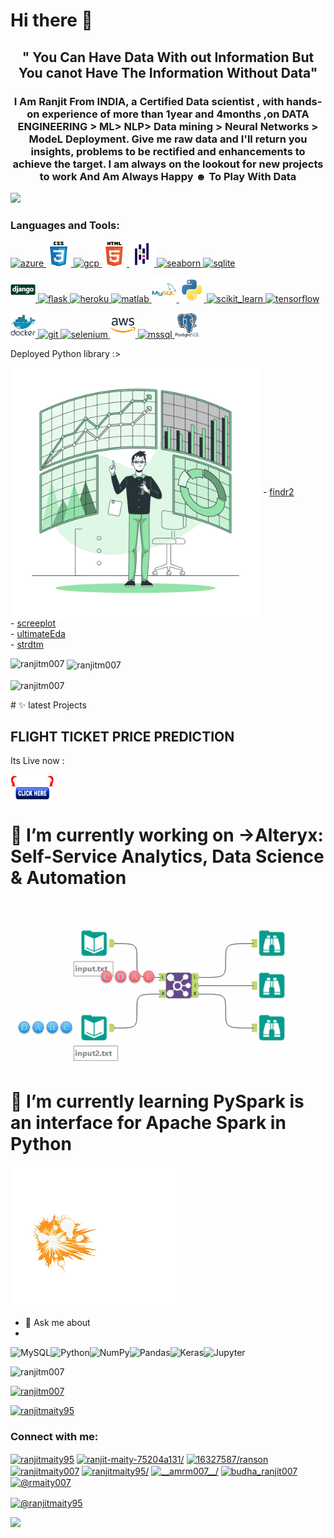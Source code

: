 # Hi there 👋 
<h2 align="center">" You Can Have Data With out Information But You canot Have The Information Without Data" </h1>
<h3 align="center">I Am Ranjit From INDIA, a Certified Data scientist , with hands-on experience of more than 1year and 4months ,on DATA ENGINEERING > ML> NLP> Data mining > Neural Networks > ModeL Deployment.  Give me raw data and I'll return you insights, problems to be rectified and enhancements to achieve the target. I am always on the lookout for new projects to work And  Am Always Happy  ☻ To Play With Data</h3>


![](https://quotes-github-readme.vercel.app/api?type=horizontal&theme=radical)






<h3 align="left">Languages and Tools:</h3>

<p align="left"> <a href="https://azure.microsoft.com/en-in/" target="_blank" rel="noreferrer"> <img src="https://www.vectorlogo.zone/logos/microsoft_azure/microsoft_azure-icon.svg" alt="azure" width="40" height="40"/> </a> <a href="https://www.w3schools.com/css/" target="_blank" rel="noreferrer"> <img src="https://raw.githubusercontent.com/devicons/devicon/master/icons/css3/css3-original-wordmark.svg" alt="css3" width="40" height="40"/> </a> <a href="https://cloud.google.com" target="_blank" rel="noreferrer"> <img src="https://www.vectorlogo.zone/logos/google_cloud/google_cloud-icon.svg" alt="gcp" width="40" height="40"/> </a></a>  <a href="https://www.w3.org/html/" target="_blank" rel="noreferrer"> <img src="https://raw.githubusercontent.com/devicons/devicon/master/icons/html5/html5-original-wordmark.svg" alt="html5" width="40" height="40"/> </a> <a href="https://pandas.pydata.org/" target="_blank" rel="noreferrer"> <img src="https://raw.githubusercontent.com/devicons/devicon/2ae2a900d2f041da66e950e4d48052658d850630/icons/pandas/pandas-original.svg" alt="pandas" width="40" height="40"/> </a> <a href="https://seaborn.pydata.org/" target="_blank" rel="noreferrer"> <img src="https://seaborn.pydata.org/_images/logo-mark-lightbg.svg" alt="seaborn" width="40" height="40"/> </a> <a href="https://www.sqlite.org/" target="_blank" rel="noreferrer"> <img src="https://www.vectorlogo.zone/logos/sqlite/sqlite-icon.svg" alt="sqlite" width="40" height="40"/> </a> </p>
<p align="left"> <a href="https://www.djangoproject.com/" target="_blank"> <img src="https://raw.githubusercontent.com/devicons/devicon/master/icons/django/django-original.svg" alt="django" width="40" height="40"/> </a> <a href="https://flask.palletsprojects.com/" target="_blank"> <img src="https://www.vectorlogo.zone/logos/pocoo_flask/pocoo_flask-icon.svg" alt="flask" width="40" height="40"/> </a> <a href="https://heroku.com" target="_blank"> <img src="https://www.vectorlogo.zone/logos/heroku/heroku-icon.svg" alt="heroku" width="40" height="40"/> </a> <a href="https://www.mathworks.com/" target="_blank"> <img src="https://upload.wikimedia.org/wikipedia/commons/2/21/Matlab_Logo.png" alt="matlab" width="40" height="40"/> </a> <a href="https://www.mysql.com/" target="_blank"> <img src="https://raw.githubusercontent.com/devicons/devicon/master/icons/mysql/mysql-original-wordmark.svg" alt="mysql" width="40" height="40"/> </a> <a href="https://www.python.org" target="_blank"> <img src="https://raw.githubusercontent.com/devicons/devicon/master/icons/python/python-original.svg" alt="python" width="40" height="40"/> </a> <a href="https://scikit-learn.org/" target="_blank"> <img src="https://upload.wikimedia.org/wikipedia/commons/0/05/Scikit_learn_logo_small.svg" alt="scikit_learn" width="40" height="40"/> </a> <a href="https://www.tensorflow.org" target="_blank"> <img src="https://www.vectorlogo.zone/logos/tensorflow/tensorflow-icon.svg" alt="tensorflow" width="40" height="40"/> </a> <p align="left"> <a href="https://www.docker.com/" target="_blank"> <img src="https://raw.githubusercontent.com/devicons/devicon/master/icons/docker/docker-original-wordmark.svg" alt="docker" width="40" height="40"/> </a> <a href="https://git-scm.com/" target="_blank"> <img src="https://www.vectorlogo.zone/logos/git-scm/git-scm-icon.svg" alt="git" width="40" height="40"/> </a> <a href="https://www.selenium.dev" target="_blank"> <img src="https://raw.githubusercontent.com/detain/svg-logos/780f25886640cef088af994181646db2f6b1a3f8/svg/selenium-logo.svg" alt="selenium" width="40" height="40"/> </a> <a align="left"> <a href="https://aws.amazon.com" target="_blank" rel="noreferrer"> <img src="https://raw.githubusercontent.com/devicons/devicon/master/icons/amazonwebservices/amazonwebservices-original-wordmark.svg" alt="aws" width="40" height="40"/> </a>  <a href="https://www.microsoft.com/en-us/sql-server" target="_blank" rel="noreferrer"> <img src="https://www.svgrepo.com/show/303229/microsoft-sql-server-logo.svg" alt="mssql" width="40" height="40"/> </a> <a href="https://www.postgresql.org" target="_blank" rel="noreferrer"> <img src="https://raw.githubusercontent.com/devicons/devicon/master/icons/postgresql/postgresql-original-wordmark.svg" alt="postgresql" width="40" height="40"/> </a> </p>
 
 Deployed Python library :>
 
   <img  width="400" height="400" src="https://github.com/RanjitM007/silex/blob/main/metrics-animate.svg" align="center">
 - <a href='https://pypi.org/project/findr2/'>findr2</a><br>
 - <a href='https://pypi.org/project/screeplot/'>screeplot</a><br>
 - <a href='https://pypi.org/project/ultimateEda/'>ultimateEda</a><br>
 - <a href='https://pypi.org/project/strdtm/'>strdtm</a>
 
                                            

<p><img align="left" src="https://github-readme-stats.vercel.app/api/top-langs?username=ranjitm007&show_icons=true&locale=en&layout=compact" alt="ranjitm007" /></p>

<p>&nbsp;<img align="center" src="https://github-readme-stats.vercel.app/api?username=ranjitm007&show_icons=true&locale=en" alt="ranjitm007" /></p>

<p><img align="center" src="https://github-readme-streak-stats.herokuapp.com/?user=ranjitm007&" alt="ranjitm007" /></p>
# ✨ latest Projects 

## FLIGHT TICKET PRICE PREDICTION

Its Live now :

<a href="https://ticket-price-web-app.herokuapp.com/" target="blank"><img align="center" src="https://github.com/RanjitM007/Images/blob/main/click-here-logo-button-gif-images-2.gif" alt="Live Now" height="40" width="70" /></a>


# 🔭 I’m currently working on →Alteryx: Self-Service Analytics, Data Science & Automation



![alteryx](https://github.com/RanjitM007/Images/blob/main/Example_3b.gif?raw=true)

# 🌱 I’m currently learning PySpark is an interface for Apache Spark in Python

![pyspark](https://github.com/RanjitM007/Images/blob/main/Z92e.gif?raw=true)

- 💬 Ask me about 
- 

<img alt="MySQL" src="https://img.shields.io/badge/mysql-%2300f.svg?style=for-the-badge&logo=mysql&logoColor=white"/><img alt="Python" src="https://img.shields.io/badge/python-%2314354C.svg?style=for-the-badge&logo=python&logoColor=white"/><img alt="NumPy" src="https://img.shields.io/badge/numpy-%23013243.svg?style=for-the-badge&logo=numpy&logoColor=white" /><img alt="Pandas" src="https://img.shields.io/badge/pandas-%23150458.svg?style=for-the-badge&logo=pandas&logoColor=white" /><img alt="Keras" src="https://img.shields.io/badge/Keras-%23D00000.svg?style=for-the-badge&logo=Keras&logoColor=white"/><img alt="Jupyter" src="https://img.shields.io/badge/Jupyter-%23F37626.svg?style=for-the-badge&logo=Jupyter&logoColor=white" />

 <p align="left"> <img src="https://komarev.com/ghpvc/?username=ranjitm007&label=Profile%20views&color=0e75b6&style=flat" alt="ranjitm007" /> </p>

<p align="left"> <a href="https://github.com/ryo-ma/github-profile-trophy"><img src="https://github-profile-trophy.vercel.app/?username=ranjitm007" alt="ranjitm007" /></a> </p>

<p align="left"> <a href="https://twitter.com/ranjitmaity95" target="blank"><img src="https://img.shields.io/twitter/follow/ranjitmaity95?logo=twitter&style=for-the-badge" alt="ranjitmaity95" /></a> </p>

<h3 align="left">Connect with me:</h3>
<p align="left">
<a href="https://twitter.com/ranjitmaity95" target="blank"><img align="center" src="https://raw.githubusercontent.com/rahuldkjain/github-profile-readme-generator/master/src/images/icons/Social/twitter.svg" alt="ranjitmaity95" height="30" width="40" /></a>
<a href="https://linkedin.com/in/ranjit-maity-75204a131/" target="blank"><img align="center" src="https://raw.githubusercontent.com/rahuldkjain/github-profile-readme-generator/master/src/images/icons/Social/linked-in-alt.svg" alt="ranjit-maity-75204a131/" height="30" width="40" /></a>
<a href="https://stackoverflow.com/users/16327587/ranson" target="blank"><img align="center" src="https://raw.githubusercontent.com/rahuldkjain/github-profile-readme-generator/master/src/images/icons/Social/stack-overflow.svg" alt="16327587/ranson" height="30" width="40" /></a>
<a href="https://kaggle.com/ranjitmaity007" target="blank"><img align="center" src="https://raw.githubusercontent.com/rahuldkjain/github-profile-readme-generator/master/src/images/icons/Social/kaggle.svg" alt="ranjitmaity007" height="30" width="40" /></a>
<a href="https://fb.com/ranjitmaity95/" target="blank"><img align="center" src="https://raw.githubusercontent.com/rahuldkjain/github-profile-readme-generator/master/src/images/icons/Social/facebook.svg" alt="ranjitmaity95/" height="30" width="40" /></a>
<a href="https://instagram.com/ranjit_budha007/" target="blank"><img align="center" src="https://raw.githubusercontent.com/rahuldkjain/github-profile-readme-generator/master/src/images/icons/Social/instagram.svg" alt="__amrm007__/" height="30" width="40" /></a>
<a href="https://www.hackerrank.com/budha_ranjit007" target="blank"><img align="center" src="https://raw.githubusercontent.com/rahuldkjain/github-profile-readme-generator/master/src/images/icons/Social/hackerrank.svg" alt="budha_ranjit007" height="30" width="40" /></a>
<a href="https://www.hackerearth.com/@rmaity007" target="blank"><img align="center" src="https://raw.githubusercontent.com/rahuldkjain/github-profile-readme-generator/master/src/images/icons/Social/hackerearth.svg" alt="@rmaity007" height="30" width="40" /></a>
</p><a href="https://medium.com/@ranjitmaity95" target="blank"><img align="center" src="https://raw.githubusercontent.com/rahuldkjain/github-profile-readme-generator/master/src/images/icons/Social/medium.svg" alt="@ranjitmaity95" height="30" width="40" /></a>
</p>
<img src="https://random-memer.herokuapp.com/" width="512px"/>

